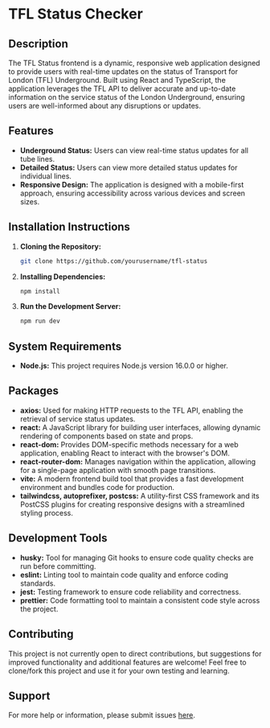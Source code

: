 # TFL Status Checker

## Description

The TFL Status frontend is a dynamic, responsive web application designed to provide users with real-time updates on the status of Transport for London (TFL) Underground. Built using React and TypeScript, the application leverages the TFL API to deliver accurate and up-to-date information on the service status of the London Underground, ensuring users are well-informed about any disruptions or updates.

## Features

- **Underground Status:** Users can view real-time status updates for all tube lines.
- **Detailed Status:** Users can view more detailed status updates for individual lines.
- **Responsive Design:** The application is designed with a mobile-first approach, ensuring accessibility across various devices and screen sizes.

## Installation Instructions

1. **Cloning the Repository:**
   ```sh
   git clone https://github.com/yourusername/tfl-status
   ```
2. **Installing Dependencies:**
   ```sh
   npm install
   ```
3. **Run the Development Server:**
   ```sh
   npm run dev
   ```

## System Requirements

- **Node.js:** This project requires Node.js version 16.0.0 or higher.

## Packages

- **axios:** Used for making HTTP requests to the TFL API, enabling the retrieval of service status updates.
- **react:** A JavaScript library for building user interfaces, allowing dynamic rendering of components based on state and props.
- **react-dom:** Provides DOM-specific methods necessary for a web application, enabling React to interact with the browser's DOM.
- **react-router-dom:** Manages navigation within the application, allowing for a single-page application with smooth page transitions.
- **vite:** A modern frontend build tool that provides a fast development environment and bundles code for production.
- **tailwindcss, autoprefixer, postcss:** A utility-first CSS framework and its PostCSS plugins for creating responsive designs with a streamlined styling process.

## Development Tools

- **husky:** Tool for managing Git hooks to ensure code quality checks are run before committing.
- **eslint:** Linting tool to maintain code quality and enforce coding standards.
- **jest:** Testing framework to ensure code reliability and correctness.
- **prettier:** Code formatting tool to maintain a consistent code style across the project.

## Contributing

This project is not currently open to direct contributions, but suggestions for improved functionality and additional features are welcome! Feel free to clone/fork this project and use it for your own testing and learning.

## Support

For more help or information, please submit issues [here](https://github.com/xiamonder/tfl-status/issues).
